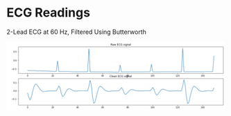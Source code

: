 # ECG Readings

2-Lead ECG at 60 Hz, Filtered Using Butterworth

<img src="https://github.com/gaurav-95/ECG/blob/main/Results/Screenshot%202021-04-24%20233739.png"> 
